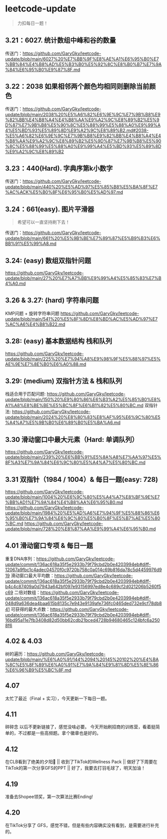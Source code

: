# leetcode-update
>  力扣每日一题！

## 3.21：6027. 统计数组中峰和谷的数量
传送门：https://github.com/GaryGky/leetcode-update/blob/main/6027%20%E7%BB%9F%E8%AE%A1%E6%95%B0%E7%BB%84%E4%B8%AD%E5%B3%B0%E5%92%8C%E8%B0%B7%E7%9A%84%E6%95%B0%E9%87%8F.md

## 3.22：2038 如果相邻两个颜色均相同则删除当前颜色
传送门：https://github.com/GaryGky/leetcode-update/blob/main/2038%20%E5%A6%82%E6%9E%9C%E7%9B%B8%E9%82%BB%E4%B8%A4%E4%B8%AA%E9%A2%9C%E8%89%B2%E5%9D%87%E7%9B%B8%E5%90%8C%E5%88%99%E5%88%A0%E9%99%A4%E5%BD%93%E5%89%8D%E9%A2%9C%E8%89%B2.md#2038-%E5%A6%82%E6%9E%9C%E7%9B%B8%E9%82%BB%E4%B8%A4%E4%B8%AA%E9%A2%9C%E8%89%B2%E5%9D%87%E7%9B%B8%E5%90%8C%E5%88%99%E5%88%A0%E9%99%A4%E5%BD%93%E5%89%8D%E9%A2%9C%E8%89%B2

## 3.23：440(Hard). 字典序第k小数字
传送门：https://github.com/GaryGky/leetcode-update/blob/main/440%20%E5%AD%97%E5%85%B8%E5%BA%8F%E7%AC%ACK%E5%B0%8F%E6%95%B0%E5%AD%97.md

## 3.24：661(easy). 图片平滑器

> 希望可以一直坚持刷下去！

传送门：https://github.com/GaryGky/leetcode-update/blob/main/661%20%E5%9B%BE%E7%89%87%E5%B9%B3%E6%BB%91%E5%99%A8.md

## 3.24: (easy) 数组双指针问题

https://github.com/GaryGky/leetcode-update/blob/main/27%20%E7%A7%BB%E9%99%A4%E5%85%83%E7%B4%A0.md

## 3.26 & 3.27: (hard) 字符串问题
KMP问题 + 旋转字符串问题
https://github.com/GaryGky/leetcode-update/blob/main/541%20%E5%8F%8D%E8%BD%AC%E5%AD%97%E7%AC%A6%E4%B8%B22.md

## 3.28: (easy) 基本数据结构 栈和队列
https://github.com/GaryGky/leetcode-update/blob/main/225%20%E7%94%A8%E9%98%9F%E5%88%97%E5%AE%9E%E7%8E%B0%E6%A0%88.md

## 3.29: (medium) 双指针方法 & 栈和队列
栈适合用于匹配问题: https://github.com/GaryGky/leetcode-update/blob/main/150%20%E9%80%86%E6%B3%A2%E5%85%B0%E8%A1%A8%E8%BE%BE%E5%BC%8F%E6%B1%82%E5%80%BC.md
双指针法: https://github.com/GaryGky/leetcode-update/blob/main/2024%20%E8%80%83%E8%AF%95%E6%9C%80%E5%A4%A7%E5%9B%B0%E6%89%B0%E5%BA%A6.md

## 3.30 滑动窗口中最大元素（Hard: 单调队列）
https://github.com/GaryGky/leetcode-update/blob/main/239%20%E6%BB%91%E5%8A%A8%E7%AA%97%E5%8F%A3%E7%9A%84%E6%9C%80%E5%A4%A7%E5%80%BC.md

## 3.31 双指针（1984 / 1004）& 每日一题(easy: 728)
https://github.com/GaryGky/leetcode-update/blob/main/1004%20%E6%9C%80%E5%A4%A7%E8%BF%9E%E7%BB%AD1%E7%9A%84%E4%B8%AA%E6%95%B0.md
https://github.com/GaryGky/leetcode-update/blob/main/1984%20%E5%AD%A6%E7%94%9F%E5%88%86%E6%95%B0%E7%9A%84%E6%9C%80%E5%B0%8F%E5%B7%AE%E5%80%BC.md
https://github.com/GaryGky/leetcode-update/blob/main/728%20%E8%87%AA%E9%99%A4%E6%95%B0.md

## 4.01 滑动窗口专项 & 每日一题
重复DNA序列：https://github.com/GaryGky/leetcode-update/commit/136ac618a35f5e2933b79f79cbd2b0e4203994eb#diff-12067a9fbc1c4adec04570f0c9720b758c0a014c69b816da78c5d4459976d919
滑动窗口最大平均数：https://github.com/GaryGky/leetcode-update/commit/136ac618a35f5e2933b79f79cbd2b0e4203994eb#diff-b4c4c87409a0d7943a642bf097e93156997ed8e4c689cf2d021206b5260f5c69
二倍对数组：https://github.com/GaryGky/leetcode-update/commit/136ac618a35f5e2933b79f79cbd2b0e4203994eb#diff-048d9a636dea4baa615b8135c7e943e9139afe736fc0465ded732e9cf78db841
可获得的最大点数：https://github.com/GaryGky/leetcode-update/commit/136ac618a35f5e2933b79f79cbd2b0e4203994eb#diff-16bd95a11e7fb3408d82d50bb62cdb21bced4728b94680465c124bfc6a2508f6

## 4.02 & 4.03
树的遍历：https://github.com/GaryGky/leetcode-update/blob/main/%E6%A0%91/144%2094%20145%20102%20%E4%BA%8C%E5%8F%89%E6%A0%91%E7%9A%84%E9%81%8D%E5%8E%86%E6%96%B9%E5%BC%8F.md

## 4.07

太忙了最近（Final  + 实习），今天更新一下每日一题。

## 4.11
碎碎念 以后不更新链接了，感觉没啥必要。
今天开始刷招商的训练营，看着挺简单的，不过都是一些高频题。拿个徽章也是好的。

## 4.12
在CLB看到了绝美的夕阳🌇 || 收到了TikTok的Wellness Pack || 做好了下周要在TikTok的第一次分享GFS的PPT || 好了，我要去打羽毛球了，明天加油！

## 4.19
准备去Shopee领奖，第一次算法比赛Ending!

## 4.20
在TikTok分享了 GFS，感觉不错，但是有些内容确实没有看到，是需要进行补充的。
